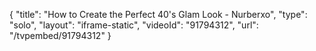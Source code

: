 {
    "title": "How to Create the Perfect 40's Glam Look - Nurberxo",
    "type": "solo",
    "layout": "iframe-static",
    "videoId": "91794312",
    "url": "\/tvpembed\/91794312"
}